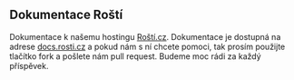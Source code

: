 ## Dokumentace Roští

Dokumentace k našemu hostingu [Roští.cz](https://rosti.cz). Dokumentace je dostupná
na adrese [docs.rosti.cz](https://docs.rosti.cz) a pokud nám s ní chcete pomoci,
tak prosím použijte tlačítko fork a pošlete nám pull request. Budeme moc rádi za
každý příspěvek.
